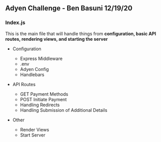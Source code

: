 ## Adyen Challenge - Ben Basuni 12/19/20

### Index.js
This is the main file that will handle things from **configuration, basic API routes, rendering views, and starting the server**

* Configuration
    * Express Middleware
    * .env
    * Adyen Config
    * Handlebars
   
* API Routes
    * GET Payment Methods
    * POST Initiate Payment
    * Handling Redirects
    * Handling Submission of Additional Details 

* Other
    * Render Views
    * Start Server
  
